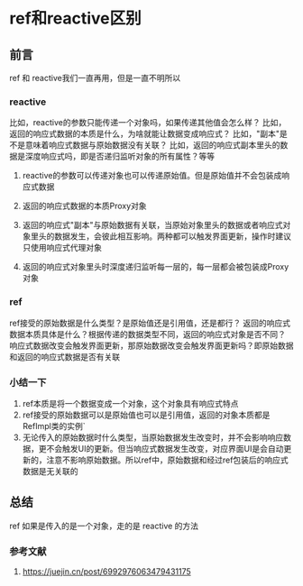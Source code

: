 # ref和reactive区别

## 前言

ref 和 reactive我们一直再用，但是一直不明所以

### reactive

比如，reactive的参数只能传递一个对象吗，如果传递其他值会怎么样？
比如，返回的响应式数据的本质是什么，为啥就能让数据变成响应式？
比如，"副本"是不是意味着响应式数据与原始数据没有关联？
比如，返回的响应式副本里头的数据是深度响应式吗，即是否递归监听对象的所有属性？等等

1. reactive的参数可以传递对象也可以传递原始值。但是原始值并不会包装成响应式数据

2. 返回的响应式数据的本质Proxy对象

3. 返回的响应式"副本"与原始数据有关联，当原始对象里头的数据或者响应式对象里头的数据发生，会彼此相互影响。两种都可以触发界面更新，操作时建议只使用响应式代理对象

4. 返回的响应式对象里头时深度递归监听每一层的，每一层都会被包装成Proxy对象

### ref

ref接受的原始数据是什么类型？是原始值还是引用值，还是都行？
返回的响应式数据本质具体是什么？根据传递的数据类型不同，返回的响应式对象是否不同？
响应式数据改变会触发界面更新，那原始数据改变会触发界面更新吗？即原始数据和返回的响应式数据是否有关联

### 小结一下

1. ref本质是将一个数据变成一个对象，这个对象具有响应式特点
2. ref接受的原始数据可以是原始值也可以是引用值，返回的对象本质都是RefImpl类的实例`
3. 无论传入的原始数据时什么类型，当原始数据发生改变时，并不会影响响应数据，更不会触发UI的更新。但当响应式数据发生改变，对应界面UI是会自动更新的，注意不影响原始数据。所以ref中，原始数据和经过ref包装后的响应式数据是无关联的

## 总结

ref 如果是传入的是一个对象，走的是 reactive 的方法

### 参考文献

1. <https://juejin.cn/post/6992976063479431175>
